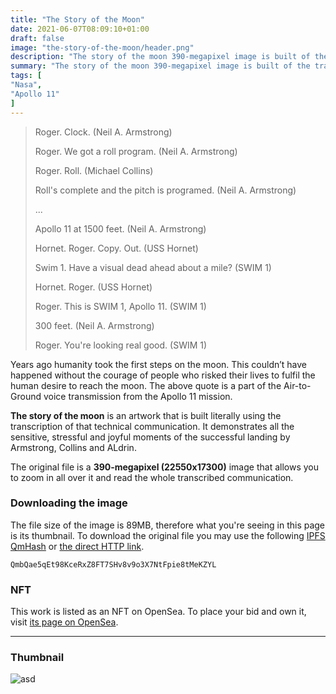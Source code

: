 ```yaml
---
title: "The Story of the Moon"
date: 2021-06-07T08:09:10+01:00
draft: false
image: "the-story-of-the-moon/header.png"
description: "The story of the moon 390-megapixel image is built of the transcription of the Technical Air-to-Ground Voice Transmission (GOSS NET 1) from the Apollo 11 mission."
summary: "The story of the moon 390-megapixel image is built of the transcription of the Technical Air-to-Ground Voice Transmission (GOSS NET 1) from the Apollo 11 mission."
tags: [
"Nasa",
"Apollo 11"
]
---
```

> Roger. Clock. (Neil A. Armstrong)
> 
> Roger. We got a roll program. (Neil A. Armstrong)
> 
> Roger. Roll. (Michael Collins)
> 
> Roll's complete and the pitch is programed. (Neil A. Armstrong)
> 
> ...
> 
> Apollo 11 at 1500 feet. (Neil A. Armstrong)
> 
> Hornet. Roger. Copy. Out. (USS Hornet)
> 
> Swim 1. Have a visual dead ahead about a mile? (SWIM 1)
> 
> Hornet. Roger. (USS Hornet)
> 
> Roger. This is SWIM 1, Apollo 11. (SWIM 1)
> 
> 300 feet. (Neil A. Armstrong)
> 
> Roger. You're looking real good.  (SWIM 1)

Years ago humanity took the first steps on the moon. This couldn’t have happened without the courage of people who risked their lives to fulfil the human desire to reach the moon. The above quote is a part of the Air-to-Ground voice transmission from the Apollo 11 mission.

__The story of the moon__ is an artwork that is built literally using the transcription of that technical communication. It demonstrates all the sensitive, stressful and joyful moments of the successful landing by Armstrong, Collins and ALdrin.

The original file is a __390-megapixel (22550x17300)__ image that allows you to zoom in all over it and read the whole transcribed communication.

### __Downloading the image__
The file size of the image is 89MB, therefore what you're seeing in this page is its thumbnail. To download the original file you may use the following [IPFS QmHash](https://explore.ipld.io/#/explore/QmbQae5qEt98KceRxZ8FT7SHv8v9o3X7NtFpie8tMeKZYL) or [the direct HTTP link](https://thousands-of-words.com/images/the-story-of-the-moon/the-story-of-the-moon.png).

```
QmbQae5qEt98KceRxZ8FT7SHv8v9o3X7NtFpie8tMeKZYL
```

### __NFT__
This work is listed as an NFT on OpenSea. To place your bid and own it, visit [its page on OpenSea](https://opensea.io/assets/0x495f947276749ce646f68ac8c248420045cb7b5e/106892719673497678594724363091417094593829731719525004663483234776731757838337).

---

### Thumbnail
![asd](/images/the-story-of-the-moon/thumbnail.png)
